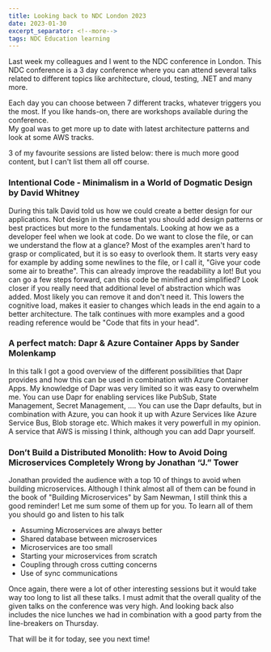 ```yaml
---
title: Looking back to NDC London 2023
date: 2023-01-30 
excerpt_separator: <!--more-->
tags: NDC Education learning 
---
```


Last week my colleagues and I went to the NDC conference in London. This NDC conference is a 3 day conference where you can attend several talks related to different topics like architecture, cloud, testing, .NET and many more.

Each day you can choose between 7 different tracks, whatever triggers you the most. If you like hands-on, there are workshops available during the conference.   
My goal was to get more up to date with latest architecture patterns and look at some AWS tracks. 

3 of my favourite sessions are listed below:<!--more--> there is much more good content, but I can't list them all off course. 

### Intentional Code - Minimalism in a World of Dogmatic Design by David Whitney
During this talk David told us how we could create a better design for our applications. Not design in the sense that you should add design patterns or best practices but more to the fundamentals. Looking at how we as a developer feel when we look at code. Do we want to close the file, or can we understand the flow at a glance? 
Most of the examples aren't hard to grasp or complicated, but it is so easy to overlook them. It starts very easy for example by adding some newlines to the file, or I  call it, "Give your code some air to breathe". This can already improve the readabiliity a lot! 
But you can go a few steps forward, can this code be minified and simplified? Look closer if you really need that additional level of abstraction which was added. Most likely you can remove it and don't need it. This lowers the cognitive load, makes it easier to changes which leads in the end again to a better architecture. The talk continues with more examples and a good reading reference would be "Code that fits in your head".

### A perfect match: Dapr & Azure Container Apps by Sander Molenkamp
In this talk I got a good overview of the different possibilities that Dapr provides and how this can be used in combination with Azure Container Apps. My knowledge of Dapr was very limited so it was easy to overwhelm me. 
You can use Dapr for enabling services like PubSub, State Management, Secret Management, .... You can use the Dapr defaults, but in combination with Azure, you can hook it up with Azure Services like Azure Service Bus, Blob storage etc. Which makes it very powerfull in my opinion. A service that AWS is missing I think, although you can add Dapr yourself. 

### Don’t Build a Distributed Monolith: How to Avoid Doing Microservices Completely Wrong by Jonathan “J.” Tower
Jonathan provided the audience with a top 10 of things to avoid when building microservices. Although I think almost all of them can be found in the book of "Building Microservices" by Sam Newman, I still think this a good reminder! 
Let me sum some of them up for you. To learn all of them you should go and listen to his talk 
- Assuming Microservices are always better 
- Shared database between microservices
- Microservices are too small 
- Starting your microservices from scratch
- Coupling through cross cutting concerns
- Use of sync communications 


Once again, there were a lot of other interesting sessions but it would take way too long to list all these talks. I must admit that the overall quality of the given talks on the conference was very high. And looking back also includes the nice lunches we had in combination with a good party from the line-breakers on Thursday. 

That will be it for today, see you next time! 
